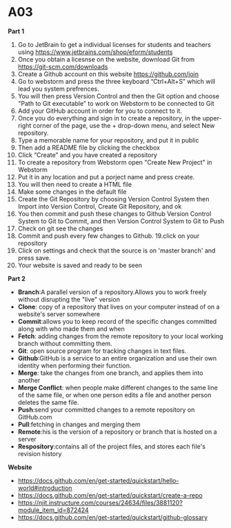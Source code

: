 # A03
**Part 1**
1. Go to JetBrain to get a individual licenses for students and teachers using https://www.jetbrains.com/shop/eform/students
2. Once you obtain a licesnse on the website, download Git from https://git-scm.com/downloads  
3. Create a Github account on this website https://github.com/join
4. Go to webstorm and press the three keyboard “Ctrl+Alt+S” which will lead you system prefrences.
5. You will then press Version Control and then the Git option and choose "Path to Git executable" to work on Webstorm to be connected to Git
6. Add your GitHub account in order for you to connect to it.
7. Once you do everything and sign in to create a  repository, in the upper-right corner of the page, use the + drop-down menu, and select New repository.
8. Type a memorable name for your repository, and put it in public
9. Then add a README file by clicking the checkbox
10. Click “Create” and you have created a repository
11. To create a repository from Webstorm open "Create New Project" in Webstorm
12. Put it in any location and put a porject name and press create.
13. You will then need to create a HTML file
14. Make some changes in the default file
15. Create the Git Repository by choosing Version Control System then Import into Version Control, Create Git Repository, and ok
16. You then commit and push these changes to Github Version Control System to Git to Commit, and then Version Control System to Git to Push
17. Check on git see the changes
18. Commit and push every few changes to Github.
19.click on your repository
20. Click on settings and check that the source is on 'master branch' and press save.
21. Your website is saved and ready to be seen

**Part 2**
- **Branch**:A parallel version of a repository.Allows you to work freely without disrupting the "live" version
- **Clone**: copy of a repository that lives on your computer instead of on a website's server somewhere
- **Commit**:allows you to keep record of the specific changes committed along with who made them and when
- **Fetch**: adding changes from the remote repository to your local working branch without committing them.
- **Git**: open source program for tracking changes in text files.
- **Github**:GitHub is a service to an entire organization and use their own identity when performing their function.
- **Merge**: take the changes from one branch, and applies them into another
- **Merge Conflict**: when people make different changes to the same line of the same file, or when one person edits a file and another person deletes the same file. 
- **Push**:send your committed changes to a remote repository on GitHub.com
- **Pull**:fetching in changes and merging them
- **Remote**:his is the version of a repository or branch that is hosted on a server
- **Respository**:contains all of the project files, and stores each file's revision history

**Website**
- https://docs.github.com/en/get-started/quickstart/hello-world#introduction
- https://docs.github.com/en/get-started/quickstart/create-a-repo
- https://njit.instructure.com/courses/24634/files/3881120?module_item_id=872424
- https://docs.github.com/en/get-started/quickstart/github-glossary 
